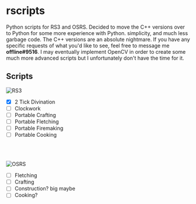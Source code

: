 # rscripts
Python scripts for RS3 and OSRS. Decided to move the C++ versions over to Python for some more experience with Python. simplicity, and much less garbage code. The C++ versions are an absolute nightmare. If you have any specific requests of what you'd like to see, feel free to message me **offline#9516**. I may eventually implement OpenCV in order to create some much more advanced scripts but I unfortunately don't have the time for it.

## Scripts

![RS3](https://i.imgur.com/C5I8bHw_d.webp?maxwidth=760&fidelity=grand)
- [X] 2 Tick Divination
- [ ] Clockwork
- [ ] Portable Crafting
- [ ] Portable Fletching
- [ ] Portable Firemaking
- [ ] Portable Cooking

<br/>
<br/>

![OSRS](https://i.imgur.com/4amk6HP_d.webp?maxwidth=760&fidelity=grand)
- [ ] Fletching
- [ ] Crafting
- [ ] Construction? big maybe
- [ ] Cooking?
